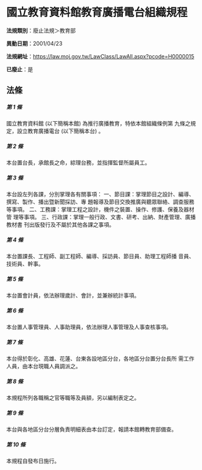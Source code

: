 # 國立教育資料館教育廣播電台組織規程

**法規類別**：廢止法規＞教育部

**異動日期**：2001/04/23  

**法規網址**：https://law.moj.gov.tw/LawClass/LawAll.aspx?pcode=H0000015

**已廢止**：是



## 法條
##### 第 1 條
國立教育資料館 (以下簡稱本館) 為推行廣播教育，特依本館組織條例第
九條之規定，設立教育廣播電台 (以下簡稱本台) 。

##### 第 2 條
本台置台長，承館長之命，綜理台務，並指揮監督所屬員工。

##### 第 3 條
本台設左列各課，分別掌理各有關事項：
一、節目課：掌理節目之設計、編導、撰寫、製作、播出暨新聞採訪、專
    題報導及節目交換推廣與聽眾聯絡、調查服務等事項。
二、工務課：掌理工程之設計，機件之裝置、操作、修護、保養及器材管
    理等事項。
三、行政課：掌理一般行政、文書、研考、出納、財產管理、廣播教材書
    刊出版發行及不屬於其他各課之事項。


##### 第 4 條
本台置課長、工程師、副工程師、編導、採訪員、節目員、助理工程師播
音員、技術員、幹事。

##### 第 5 條
本台置會計員，依法辦理歲計、會計，並兼辦統計事項。

##### 第 6 條
本台置人事管理員、人事助理員，依法辦理人事管理及人事查核事項。

##### 第 7 條
本台得於彰化、高雄、花蓮、台東各設地區分台，各地區分台置分台長所
需工作人員，由本台現職人員調派之。

##### 第 8 條
本規程所列各職稱之官等職等及員額，另以編制表定之。

##### 第 9 條
本台與各地區分台分層負責明細表由本台訂定，報請本館轉教育部備查。

##### 第 10 條
本規程自發布日施行。



